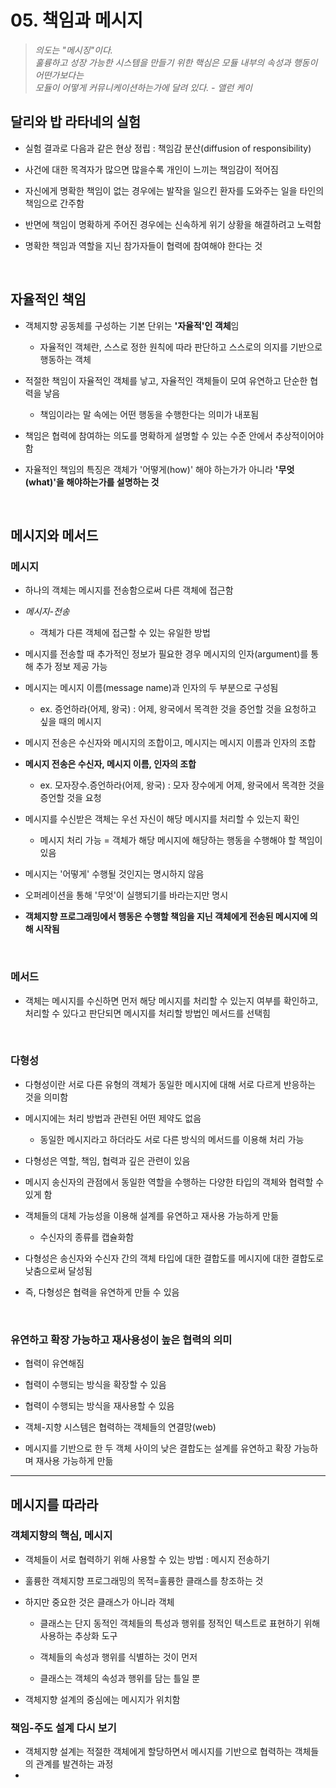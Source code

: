 # 05. 책임과 메시지

> *의도는 "메시징"이다. <br> 훌륭하고 성장 가능한 시스템을 만들기 위한 핵심은 모듈 내부의 속성과 행동이 어떤가보다는 <br>
> 모듈이 어떻게 커뮤니케이션하는가에 달려 있다. - 앨런 케이*


## 달리와 밥 라타네의 실험
- 실험 결과로 다음과 같은 현상 정립 : 책임감 분산(diffusion of responsibility)

- 사건에 대한 목격자가 많으면 많을수록 개인이 느끼는 책임감이 적어짐
- 자신에게 명확한 책임이 없는 경우에는 발작을 일으킨 환자를 도와주는 일을 타인의 책임으로 간주함
- 반면에 책임이 명확하게 주어진 경우에는 신속하게 위기 상황을 해결하려고 노력함
- 명확한 책임과 역할을 지닌 참가자들이 협력에 참여해야 한다는 것   

<br>

## 자율적인 책임
- 객체지향 공동체를 구성하는 기본 단위는 **'자율적'인 객체**임

   - 자율적인 객체란, 스스로 정한 원칙에 따라 판단하고 스스로의 의지를 기반으로 행동하는 객체


- 적절한 책임이 자율적인 객체를 낳고, 자율적인 객체들이 모여 유연하고 단순한 협력을 낳음
   - 책임이라는 말 속에는 어떤 행동을 수행한다는 의미가 내포됨
- 책임은 협력에 참여하는 의도를 명확하게 설명할 수 있는 수준 안에서 추상적이어야 함
- 자율적인 책임의 특징은 객체가 '어떻게(how)' 해야 하는가가 아니라 **'무엇(what)'을 해야하는가를 설명하는 것**


<br>

## 메시지와 메서드

### 메시지
- 하나의 객체는 메시지를 전송함으로써 다른 객체에 접근함

- *메시지-전송*
   -  객체가 다른 객체에 접근할 수 있는 유일한 방법
   
- 메시지를 전송할 때 추가적인 정보가 필요한 경우 메시지의 인자(argument)를 통해 추가 정보 제공 가능
- 메시지는 메시지 이름(message name)과 인자의 두 부분으로 구성됨
  - ex. 증언하라(어제, 왕국) : 어제, 왕국에서 목격한 것을 증언할 것을 요청하고 싶을 때의 메시지
- 메시지 전송은 수신자와 메시지의 조합이고, 메시지는 메시지 이름과 인자의 조합
- **메시지 전송은 수신자, 메시지 이름, 인자의 조합**
   - ex. 모자장수.증언하라(어제, 왕국) : 모자 장수에게 어제, 왕국에서 목격한 것을 증언할 것을 요청
- 메시지를 수신받은 객체는 우선 자신이 해당 메시지를 처리할 수 있는지 확인
   - 메시지 처리 가능 = 객체가 해당 메시지에 해당하는 행동을 수행해야 할 책임이 있음
- 메시지는 '어떻게' 수행될 것인지는 명시하지 않음
- 오퍼레이션을 통해 '무엇'이 실행되기를 바라는지만 명시
- **객체지향 프로그래밍에서 행동은 수행할 책임을 지닌 객체에게 전송된 메시지에 의해 시작됨**

<br>

### 메서드
- 객체는 메시지를 수신하면 먼저 해당 메시지를 처리할 수 있는지 여부를 확인하고, <br> 처리할 수 있다고 판단되면 메시지를 처리할 방법인 메서드를 선택힘

<br>

### 다형성
- 다형성이란 서로 다른 유형의 객체가 동일한 메시지에 대해 서로 다르게 반응하는 것을 의미함

- 메시지에는 처리 방법과 관련된 어떤 제약도 없음
   - 동일한 메시지라고 하더라도 서로 다른 방식의 메서드를 이용해 처리 가능
- 다형성은 역할, 책임, 협력과 깊은 관련이 있음
- 메시지 송신자의 관점에서 동일한 역할을 수행하는 다양한 타입의 객체와 협력할 수 있게 함
- 객체들의 대체 가능성을 이용해 설계를 유연하고 재사용 가능하게 만듦
    - 수신자의 종류를 캡슐화함
- 다형성은 송신자와 수신자 간의 객체 타입에 대한 결합도를 메시지에 대한 결합도로 낮춤으로써 달성됨
- 즉, 다형성은 협력을 유연하게 만들 수 있음

<br>

### 유연하고 확장 가능하고 재사용성이 높은 협력의 의미
- 협력이 유연해짐

- 협력이 수행되는 방식을 확장할 수 있음
- 협력이 수행되는 방식을 재사용할 수 있음
- 객체-지향 시스템은 협력하는 객체들의 연결망(web)
- 메시지를 기반으로 한 두 객체 사이의 낮은 결합도는 설계를 유연하고 확장 가능하며 재사용 가능하게 만듦

<hr>

## 메시지를 따라라

### 객체지향의 핵심, 메시지
- 객체들이 서로 협력하기 위해 사용할 수 있는 방법 : 메시지 전송하기

- 훌륭한 객체지향 프로그래밍의 목적=훌륭한 클래스를 창조하는 것
- 하지만 중요한 것은 클래스가 아니라 객체
    - 클래스는 단지 동적인 객체들의 특성과 행위를 정적인 텍스트로 표현하기 위해 사용하는 추상화 도구
    
    - 객체들의 속성과 행위를 식별하는 것이 먼저 
    - 클래스는 객체의 속성과 행위를 담는 틀일 뿐
- 객체지향 설계의 중심에는 메시지가 위치함


### 책임-주도 설계 다시 보기
- 객체지향 설계는 적절한 객체에게 할당하면서 메시지를 기반으로 협력하는 객체들의 관계를 발견하는 과정
- 
